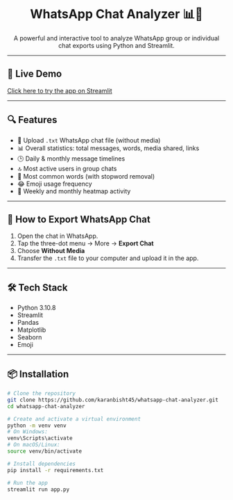 <h1 align="center">WhatsApp Chat Analyzer 📊💬</h1>

<p align="center">
  A powerful and interactive tool to analyze WhatsApp group or individual chat exports using Python and Streamlit.
</p>

---

## 🚀 Live Demo

<a href="https://wapp-analyzer.streamlit.app/">Click here to try the app on Streamlit</a>

---

## 🔍 Features

- 📄 Upload `.txt` WhatsApp chat file (without media)
- 📊 Overall statistics: total messages, words, media shared, links
- 🕒 Daily & monthly message timelines
- 🔝 Most active users in group chats
- 💬 Most common words (with stopword removal)
- 😂 Emoji usage frequency
- 📅 Weekly and monthly heatmap activity

---

## 📁 How to Export WhatsApp Chat

1. Open the chat in WhatsApp.
2. Tap the three-dot menu → More → **Export Chat**
3. Choose **Without Media**
4. Transfer the `.txt` file to your computer and upload it in the app.

---

## 🛠 Tech Stack

- Python 3.10.8
- Streamlit
- Pandas
- Matplotlib
- Seaborn
- Emoji

---

## 📦 Installation

```bash
# Clone the repository
git clone https://github.com/karanbisht45/whatsapp-chat-analyzer.git
cd whatsapp-chat-analyzer

# Create and activate a virtual environment
python -m venv venv
# On Windows:
venv\Scripts\activate
# On macOS/Linux:
source venv/bin/activate

# Install dependencies
pip install -r requirements.txt

# Run the app
streamlit run app.py
